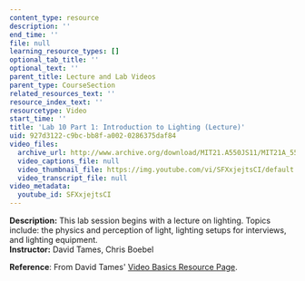 ```yaml
---
content_type: resource
description: ''
end_time: ''
file: null
learning_resource_types: []
optional_tab_title: ''
optional_text: ''
parent_title: Lecture and Lab Videos
parent_type: CourseSection
related_resources_text: ''
resource_index_text: ''
resourcetype: Video
start_time: ''
title: 'Lab 10 Part 1: Introduction to Lighting (Lecture)'
uid: 927d3122-c9bc-bb8f-a002-0286375daf84
video_files:
  archive_url: http://www.archive.org/download/MIT21.A550JS11/MIT21A_550JS11_lab10_1_300k.mp4
  video_captions_file: null
  video_thumbnail_file: https://img.youtube.com/vi/SFXxjejtsCI/default.jpg
  video_transcript_file: null
video_metadata:
  youtube_id: SFXxjejtsCI
---
```


**Description:** This lab session begins with a lecture on lighting. Topics include: the physics and perception of light, lighting setups for interviews, and lighting equipment.  
**Instructor:** David Tames, Chris Boebel

**Reference**: From David Tames' [Video Basics Resource Page](http://kino-eye.com/reference/vba/).